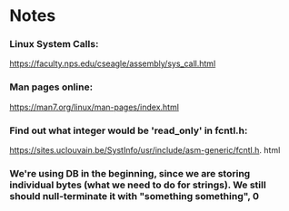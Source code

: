 # Notes

### Linux System Calls:
 https://faculty.nps.edu/cseagle/assembly/sys_call.html

### Man pages online:
 https://man7.org/linux/man-pages/index.html

### Find out what integer would be 'read_only' in fcntl.h:
 https://sites.uclouvain.be/SystInfo/usr/include/asm-generic/fcntl.h.    html

### We're using DB in the beginning, since we are storing individual bytes (what we need to do for strings). We still should null-terminate it with "something something", 0

